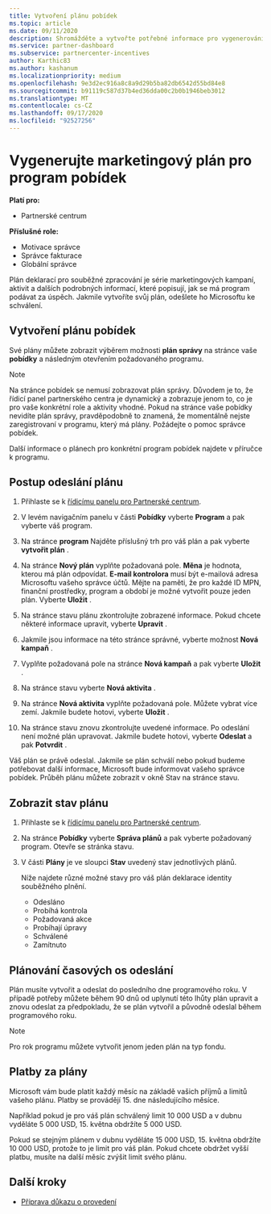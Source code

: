 ```yaml
---
title: Vytvoření plánu pobídek
ms.topic: article
ms.date: 09/11/2020
description: Shromážděte a vytvořte potřebné informace pro vygenerování úspěšného marketingového plánu pro program pobídek.
ms.service: partner-dashboard
ms.subservice: partnercenter-incentives
author: Karthic83
ms.author: kashanum
ms.localizationpriority: medium
ms.openlocfilehash: 9e3d2ec916a8c8a9d29b5ba82db6542d55bd84e8
ms.sourcegitcommit: b91119c587d37b4ed36dda00c2b0b1946beb3012
ms.translationtype: MT
ms.contentlocale: cs-CZ
ms.lasthandoff: 09/17/2020
ms.locfileid: "92527256"
---
```

# <a name="generate-a-marketing-plan-for-your-incentives-program"></a>Vygenerujte marketingový plán pro program pobídek

**Platí pro:**

- Partnerské centrum

**Příslušné role:**

- Motivace správce
- Správce fakturace
- Globální správce

Plán deklarací pro souběžné zpracování je série marketingových kampaní, aktivit a dalších podrobných informací, které popisují, jak se má program podávat za úspěch. Jakmile vytvoříte svůj plán, odešlete ho Microsoftu ke schválení.

## <a name="create-your-incentives-plan"></a>Vytvoření plánu pobídek

Své plány můžete zobrazit výběrem možnosti **plán správy** na stránce vaše **pobídky** a následným otevřením požadovaného programu.

>[!NOTE]
>Na stránce pobídek se nemusí zobrazovat plán správy. Důvodem je to, že řídicí panel partnerského centra je dynamický a zobrazuje jenom to, co je pro vaše konkrétní role a aktivity vhodné. Pokud na stránce vaše pobídky nevidíte plán správy, pravděpodobně to znamená, že momentálně nejste zaregistrovaní v programu, který má plány. Požádejte o pomoc správce pobídek.

Další informace o plánech pro konkrétní program pobídek najdete v příručce k programu.

## <a name="how-to-submit-a-plan"></a>Postup odeslání plánu

1. Přihlaste se k [řídicímu panelu pro Partnerské centrum](https://partner.microsoft.com/dashboard/).

2. V levém navigačním panelu v části **Pobídky** vyberte **Program** a pak vyberte váš program. 

3. Na stránce **program** Najděte příslušný trh pro váš plán a pak vyberte **vytvořit plán** . 

4. Na stránce **Nový plán** vyplňte požadovaná pole. **Měna** je hodnota, kterou má plán odpovídat. **E-mail kontrolora** musí být e-mailová adresa Microsoftu vašeho správce účtů. Mějte na paměti, že pro každé ID MPN, finanční prostředky, program a období je možné vytvořit pouze jeden plán. Vyberte **Uložit** .

5. Na stránce stavu plánu zkontrolujte zobrazené informace. Pokud chcete některé informace upravit, vyberte **Upravit** .

6. Jakmile jsou informace na této stránce správné, vyberte možnost **Nová kampaň** .

7. Vyplňte požadovaná pole na stránce **Nová kampaň** a pak vyberte **Uložit** .

8. Na stránce stavu vyberte **Nová aktivita** . 

9. Na stránce **Nová aktivita** vyplňte požadovaná pole. Můžete vybrat více zemí. Jakmile budete hotovi, vyberte **Uložit** . 

10. Na stránce stavu znovu zkontrolujte uvedené informace. Po odeslání není možné plán upravovat. Jakmile budete hotovi, vyberte **Odeslat** a pak **Potvrdit** .

Váš plán se právě odeslal. Jakmile se plán schválí nebo pokud budeme potřebovat další informace, Microsoft bude informovat vašeho správce pobídek. Průběh plánu můžete zobrazit v okně Stav na stránce stavu.

## <a name="view-the-status-of-your-plan"></a>Zobrazit stav plánu

1. Přihlaste se k [řídicímu panelu pro Partnerské centrum](https://partner.microsoft.com/dashboard/).

2. Na stránce **Pobídky** vyberte **Správa plánů** a pak vyberte požadovaný program. Otevře se stránka stavu.

3. V části **Plány** je ve sloupci **Stav** uvedený stav jednotlivých plánů.

   Níže najdete různé možné stavy pro váš plán deklarace identity souběžného plnění.

   - Odesláno
   - Probíhá kontrola
   - Požadovaná akce
   - Probíhají úpravy
   - Schválené
   - Zamítnuto

## <a name="plan-submission-timelines"></a>Plánování časových os odeslání

Plán musíte vytvořit a odeslat do posledního dne programového roku. V případě potřeby můžete během 90 dnů od uplynutí této lhůty plán upravit a znovu odeslat za předpokladu, že se plán vytvořil a původně odeslal během programového roku.

>[!NOTE]
> Pro rok programu můžete vytvořit jenom jeden plán na typ fondu.

## <a name="plan-payments"></a>Platby za plány

Microsoft vám bude platit každý měsíc na základě vašich příjmů a limitů vašeho plánu. Platby se provádějí 15. dne následujícího měsíce.

Například pokud je pro váš plán schválený limit 10 000 USD a v dubnu vyděláte 5 000 USD, 15. května obdržíte 5 000 USD.

Pokud se stejným plánem v dubnu vyděláte 15 000 USD, 15. května obdržíte 10 000 USD, protože to je limit pro váš plán. Pokud chcete obdržet vyšší platbu, musíte na další měsíc zvýšit limit svého plánu.

## <a name="next-steps"></a>Další kroky

- [Příprava důkazu o provedení](incentives-prepare-your-proof-of-execution.md)
